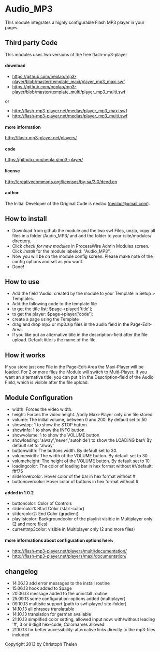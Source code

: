 Audio_MP3
=========

This module integrates a highly configurable Flash MP3 player in your pages.
 
## Third party Code
This modules uses two versions of the free flash-mp3-player
#### download
- https://github.com/neolao/mp3-player/blob/master/template_maxi/player_mp3_maxi.swf
- https://github.com/neolao/mp3-player/blob/master/template_multi/player_mp3_multi.swf

or

- http://flash-mp3-player.net/medias/player_mp3_maxi.swf
- http://flash-mp3-player.net/medias/player_mp3_multi.swf

#### more information
http://flash-mp3-player.net/players/
#### code
https://github.com/neolao/mp3-player/
#### license
http://creativecommons.org/licenses/by-sa/3.0/deed.en
#### author
The Initial Developer of the Original Code is neolao (neolao@gmail.com).


## How to install
- Download from github the module and the two swf Files, unzip, copy all files in a folder /Audio_MP3/ and add the folder to your /site/modules/ directory. 
- Click *check for new modules* in ProcessWire Admin Modules screen. Click *install* for the module labeled: "Audio_MP3".
- Now you will be on the module config screen. Please make note of the config options and set as you want.
- Done!


## How to use
- Add the field 'Audio' created by the module to your Template in Setup > Templates.
- Add the following code to the template file
- to get the title list: $page->player['title'];
- to get the player: $page->player['code'];
- create a page using the Template
- drag and drop mp3 or mp3.zip files in the audio field in the Page-Edit-Area.
- If you like put an alternative title in the description-field after the file upload. Default title is the name of the file.


## How it works
If you store just one File in the Page-Edit-Area the Maxi-Player will be loaded. For 2 or more files the Module will switch to Multi-Player. If you want an alternative title, you can put it in the Description-field of the Audio Field, which is visible after the file upload.


## Module Configuration
- width: Forces the video width.
- height: Forces the video height. //only Maxi-Player only one file stored
- volume: The initial volume, between 0 and 200. By default set to 50
- showstop: 1 to show the STOP button.
- showinfo: 1 to show the INFO button.
- showvolume: 1 to show the VOLUME button.
- showloading: 'alway','never','autohide') to show the LOADING bar// By default set to 'alway'
- buttonwidth: The buttons width. By default set to 30.
- volumewidth: The width of the VOLUME button. By default set to 30.
- volumeheight: The height of the VOLUME button. By default set to 10
- loadingcolor: The color of loading bar in hex format without #//default: ffff75
- sliderovercolor: Hover color of the bar in hex format without #
- buttonovercolor: Hover color of buttons in hex format without #
#### added in 1.0.2
- buttoncolor: Color of Controls
- slidercolor1: Start Color (start-color)
- slidercolor2: End Color (gradient)
- playlistcolor: Backgroundcolor of the playlist visible in  Multiplayer only (2 and more files)
- currentmp3color: visible in  Multiplayer only (2 and more files)
#### more informations about configuration options here:
- http://flash-mp3-player.net/players/multi/documentation/
- http://flash-mp3-player.net/players/maxi/documentation/
## changelog
* 14.06.13 add error messages to the install routine
* 15.06.13 hook added to $page
* 20.06.13 message added to the uninstall routine
* 25.09.13 some configuration-options added (multiplayer)
* 09.10.13 multisite support (path to swf-player/ site-folder)
* 14.10.13 all phrases translatable
* 14.10.13 translation for german available
* 21.10.13 simplified color setting, allowed input now: with/without leading '#', 3 or 6 digit hex-code, Colornames allowed
* 21.10.13 for better accessibility: alternative links directly to the mp3-files included

Copyright 2013 by Christoph Thelen
